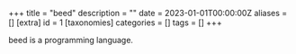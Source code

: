 +++
title = "beed"
description = ""
date = 2023-01-01T00:00:00Z
aliases = []
[extra]
id = 1
[taxonomies]
categories = []
tags = []
+++

beed is a programming language.